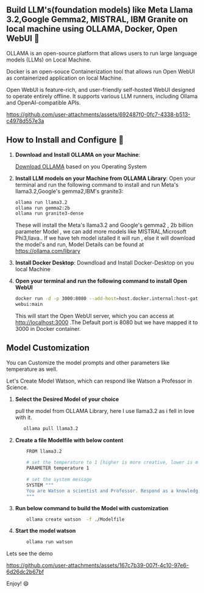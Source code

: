 ## Build LLM's(foundation models) like Meta Llama 3.2,Google Gemma2, MISTRAL, IBM Granite on local machine using OLLAMA, Docker, Open WebUI 👋

OLLAMA is an open-source platform that allows users to run large language models (LLMs) on Local Machine.

Docker is an open-souce Containerization tool that allows run Open WebUI as  containerized application on local Machine.

Open WebUI is feature-rich, and user-friendly self-hosted WebUI designed to operate entirely offline. It supports various LLM runners, including Ollama and OpenAI-compatible APIs. 

https://github.com/user-attachments/assets/692487f0-0fc7-4338-b513-c4978d557e3a



## How to Install and Configure 🚀

1. **Download and Install OLLAMA on your Machine**:

   [Download OLLAMA](https://ollama.com/download) based on you Operating System
   
   
3. **Install LLM models on your Machine from OLLAMA Library**:
   Open your terminal and run the following command to install and run Meta's llama3.2,Google's gemma2,IBM's granite3:

   ```bash
   ollama run llama3.2
   ollama run gemma2:2b
   ollama run granite3-dense
   ```
   
   These will install the Meta's llama3.2 and Google's gemma2 , 2b billion parameter Model , we can add more models like MISTRAL,Microsoft Phi3,llava..
   If we have teh model istalled it will run , else it will download the model's and run, Model Details can be found at https://ollama.com/library

4. **Install Docker Desktop**:
   Downdload and Install Docker-Desktop on you local Machine
   
5. **Open your terminal and run the following command to install Open WebUI**

   ```bash
   docker run -d -p 3000:8080 --add-host=host.docker.internal:host-gateway -v open-webui:/app/backend/data --name open-webui --restart always ghcr.io/open-webui/open- 
   webui:main
   ```
   
   This will start the Open WebUI server, which you can access at [http://localhost:3000](http://localhost:3000) .The Default port is 8080 but we have mapped it to 3000 in 
   Docker container.


## Model Customization

   You can Customize the model prompts and other parameters like temperature as well.

   Let's Create Model Watson, which can respond like Watson a Professor in Science.
1. **Select the Desired Model of your choice**

   pull the model from OLLAMA Library, here I use llama3.2 as i fell in love with it.

   ```bash
      ollama pull llama3.2
   ```
      
2. **Create a file Modelfile with below content**

   ```bash
       FROM llama3.2
       
       # set the temperature to 1 [higher is more creative, lower is more coherent]
       PARAMETER temperature 1
       
       # set the system message
       SYSTEM """
       You are Watson a scientist and Professor. Respond as a knowledgable  guy who can guide  and answer me.
       """
   ```

3. **Run below command to build the Model with customization**

   ```bash
       ollama create watson  -f ./Modelfile
   ```

4. **Start the model watson**
   ```bash
       ollama run watson
   ```

Lets see the demo

https://github.com/user-attachments/assets/167c7b39-007f-4c10-97e6-6d26dc2b67bf

Enjoy! 😄
